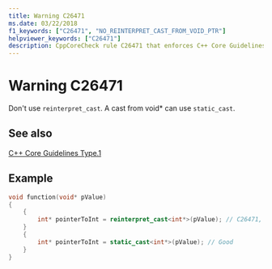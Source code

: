 ```yaml
---
title: Warning C26471
ms.date: 03/22/2018
f1_keywords: ["C26471", "NO_REINTERPRET_CAST_FROM_VOID_PTR"]
helpviewer_keywords: ["C26471"]
description: CppCoreCheck rule C26471 that enforces C++ Core Guidelines Type.1
---
```

# Warning C26471

Don't use `reinterpret_cast`. A cast from void* can use `static_cast`.

## See also

[C++ Core Guidelines Type.1](https://github.com/isocpp/CppCoreGuidelines/blob/master/CppCoreGuidelines.md#Pro-type-reinterpretcast)

## Example

```cpp
void function(void* pValue)
{
    {
        int* pointerToInt = reinterpret_cast<int*>(pValue); // C26471, use static_cast instead
    }
    {
        int* pointerToInt = static_cast<int*>(pValue); // Good
    }
}
```
